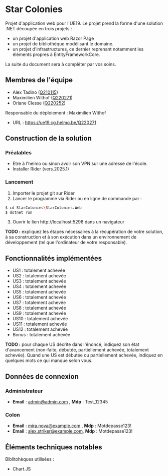 # Star Colonies

Projet d'application web pour l'UE19. Le projet prend la forme d'une solution .NET découpée en trois projets :

- un projet d'application web Razor Page
- un projet de bibliothèque modélisant le domaine.
- un projet d'infrastructures, ce dernier reprenant notamment les éléments propres à EntityFrameworkCore.

La suite du document sera à compléter par vos soins.

## Membres de l'équipe
- Alex Tadino ([Q210115](https://git.helmo.be/Q210115))
- Maximilien Withof ([Q220271](https://git.helmo.be/Q220271))
- Oriane Clesse ([Q220252](https://git.helmo.be/Q220252))

Responsable du déploiement : Maximilien Withof
- URL : https://ue19.cg.helmo.be/Q220271


## Construction de la solution

### Préalables
- Etre à l'helmo ou sinon avoir son VPN sur une adresse de l'école.
- Installer Rider (vers.2025.1)

### Lancement
1. Importer le projet git sur Rider
2. Lancer le programme via Rider ou en ligne de commande par :
```bash
$ cd StarColonies\StarColonies.Web 
$ dotnet run
```
3. Ouvrir le lien http://localhost:5298 dans un navigateur

**TODO :** expliquez les étapes nécessaires à la récupération de votre solution, à sa construction et à son exécution dans un environnement de développement (tel que l'ordinateur de votre responsable).


## Fonctionnalités implémentées
- US1 : totalement achevée
- US2 : totalement achevée
- US3 : totalement achevée
- US4 : totalement achevée
- US5 : totalement achevée
- US6 : totalement achevée
- US7 : totalement achevée
- US8 : totalement achevée
- US9 : totalement achevée
- US10 : totalement achevée
- US11 : totalement achevée
- US12 : totalement achevée
- Bonus : totalement achevée

**TODO :** pour chaque US décrite dans l'énoncé, indiquez son état d'avancement (non-faite, débutée, partiellement achevée, totalement achevée). Quand une US est débutée ou partiellement achevée, indiquez en quelques mots ce qui manque selon vous.

## Données de connexion
### Administrateur
- **Email** : admin@admin.com , **Mdp** : Test_12345

### Colon
- **Email** : mira.nova@example.com , **Mdp** : Motdepasse123!
- **Email** : alex.striker@example.com, **Mdp** : Motdepasse123!

## Éléments techniques notables
Biblitohèques utilisées : 
- Chart.JS
